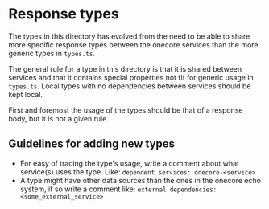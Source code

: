 # Response types 

The types in this directory has evolved from the need to be able to share more specific response types between the onecore services than the more generic types in `types.ts`.

The general rule for a type in this directory is that it is shared between services and that it contains special properties not fit for generic usage in `types.ts`. Local types with no dependencies between services should be kept local.  

First and foremost the usage of the types should be that of a response body, but it is not a given rule. 


## Guidelines for adding new types

* For easy of tracing the type's usage, write a comment about what service(s) uses the type. Like: `dependent services: onecore-<service>`
* A type might have other data sources than the ones in the onecore echo system, if so write a comment like: `external dependencies: <some_external_service>`